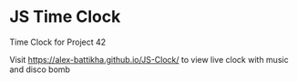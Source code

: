 # JS Time Clock
Time Clock for Project 42

Visit https://alex-battikha.github.io/JS-Clock/ to view live clock with music and disco bomb
